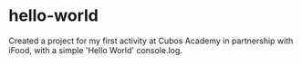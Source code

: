 # hello-world

Created a project for my first activity at Cubos Academy in partnership with iFood, with a simple 'Hello World' console.log.
